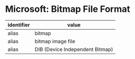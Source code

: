 # Microsoft: Bitmap File Format
| identifier               | value
| ----------------------- | -----
| alias                   | bitmap
| alias                   | bitmap image file
| alias                   | DIB (Device Independent Bitmap)
